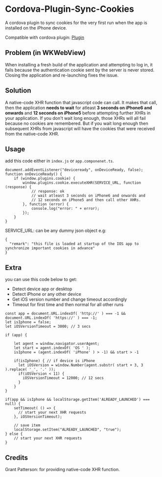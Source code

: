 # Cordova-Plugin-Sync-Cookies
A cordova plugin to sync cookies for the very first run when the app is installed on the iPhone device.

Compatible with cordova plugin: [Plugin](https://github.com/apache/cordova-plugin-wkwebview-engine)

## Problem (in WKWebView)
When installing a fresh build of the application and attempting to log in, it fails because the authentication cookie sent by the server is never stored. Closing the application and re-launching fixes the issue.

## Solution
A native-code XHR function that javascript code can call. It makes that call, then the application **needs to wait** for atleast **3 seconds on iPhone6 and onwards** and **12 seconds on iPhone5** before attempting further XHRs in your application. If you don't wait long enough, those XHRs will all fail because no cookies are remembered. But if you wait long enough then subsequent XHRs from javascript will have the cookies that were received from the native-code XHR.

## Usage
add this code either in `index.js` or `app.componenet.ts`.

```
document.addEventListener("deviceready", onDeviceReady, false);
function onDeviceReady() {
	if (window.plugins.cookie) {
		window.plugins.cookie.executeXHR(SERVICE_URL, function (response) {
			// response: ok
			// wait atleast 3 seconds on iPhone6 and onwards and
			// 12 seconds on iPhone5 and then call other XHRs.
		}, function (error) {
			console.log("error: " + error);
		});
	}
}
```

SERVICE_URL: can be any dummy json object e.g:
```
{
  "remark": "this file is loaded at startup of the IOS app to synchronize important cookies in advance"
}
```

## Extra
you can use this code below to get:
- Detect device app or desktop
- Detect iPhone or any other device
- Get iOS version number and change timeout accordingly
- Timeout for first time and then normal for all other runs

```
const app = document.URL.indexOf( 'http://' ) === -1 && document.URL.indexOf( 'https://' ) === -1;
let isIphone = false;
let iOSVersionTimeout = 3000; // 3 secs

if (app) {

	let agent = window.navigator.userAgent;
	let start = agent.indexOf( 'OS ' );
	isIphone = (agent.indexOf( 'iPhone' ) > -1) && start > -1 

	if(isIphone) { // if device is iPhone
	  let iOSVersion = window.Number(agent.substr( start + 3, 3 ).replace( '_', '.' ));
	  if(iOSVersion < 11) {
	    iOSVersionTimeout = 12000; // 12 secs
	  }
	}
}

if(app && isIphone && localStorage.getItem('ALREADY_LAUNCHED') === null) {
	setTimeout( () => {
	  // start your next XHR requests
	}, iOSVersionTimeout);

	// save item
	localStorage.setItem("ALREADY_LAUNCHED", "true");
} else {
	// start your next XHR requests
}
```

## Credits
Grant Patterson: for providing native-code XHR function.
